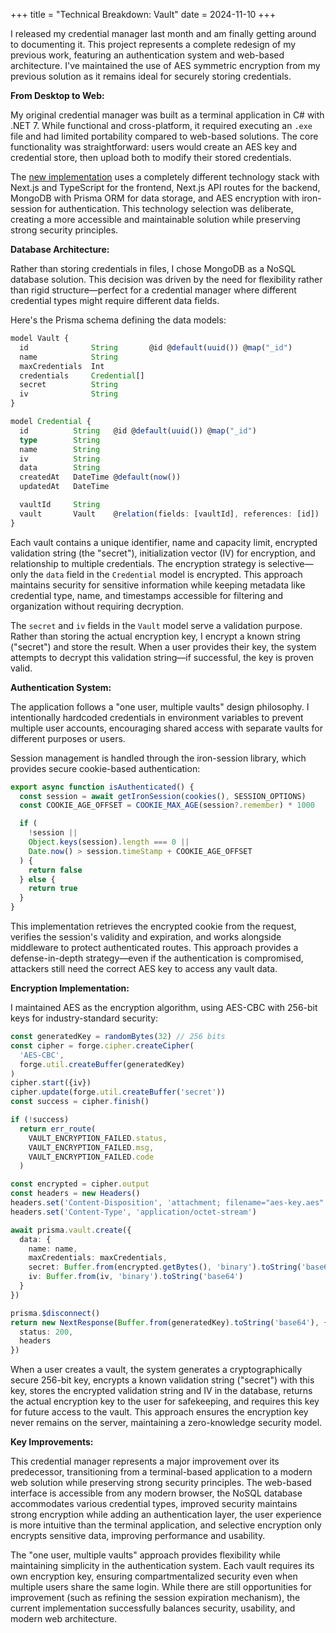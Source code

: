 +++
title = "Technical Breakdown: Vault"
date = 2024-11-10
+++

I released my credential manager last month and am finally getting around to documenting it. This project represents a complete redesign of my previous work, featuring an authentication system and web-based architecture. I've maintained the use of AES symmetric encryption from my previous solution as it remains ideal for securely storing credentials.

**From Desktop to Web:**

My original credential manager was built as a terminal application in C# with .NET 7. While functional and cross-platform, it required executing an `.exe` file and had limited portability compared to web-based solutions. The core functionality was straightforward: users would create an AES key and credential store, then upload both to modify their stored credentials.

The [new implementation](https://github.com/chomnr/vault) uses a completely different technology stack with Next.js and TypeScript for the frontend, Next.js API routes for the backend, MongoDB with Prisma ORM for data storage, and AES encryption with iron-session for authentication. This technology selection was deliberate, creating a more accessible and maintainable solution while preserving strong security principles.

**Database Architecture:**

Rather than storing credentials in files, I chose MongoDB as a NoSQL database solution. This decision was driven by the need for flexibility rather than rigid structure—perfect for a credential manager where different credential types might require different data fields.

Here's the Prisma schema defining the data models:

```typescript
model Vault {
  id              String       @id @default(uuid()) @map("_id")
  name            String
  maxCredentials  Int
  credentials     Credential[]
  secret          String
  iv              String
}

model Credential {
  id          String   @id @default(uuid()) @map("_id")
  type        String
  name        String
  iv          String
  data        String
  createdAt   DateTime @default(now())
  updatedAt   DateTime

  vaultId     String
  vault       Vault    @relation(fields: [vaultId], references: [id])
}
```

Each vault contains a unique identifier, name and capacity limit, encrypted validation string (the "secret"), initialization vector (IV) for encryption, and relationship to multiple credentials. The encryption strategy is selective—only the `data` field in the `Credential` model is encrypted. This approach maintains security for sensitive information while keeping metadata like credential type, name, and timestamps accessible for filtering and organization without requiring decryption.

The `secret` and `iv` fields in the `Vault` model serve a validation purpose. Rather than storing the actual encryption key, I encrypt a known string ("secret") and store the result. When a user provides their key, the system attempts to decrypt this validation string—if successful, the key is proven valid.

**Authentication System:**

The application follows a "one user, multiple vaults" design philosophy. I intentionally hardcoded credentials in environment variables to prevent multiple user accounts, encouraging shared access with separate vaults for different purposes or users.

Session management is handled through the iron-session library, which provides secure cookie-based authentication:

```typescript
export async function isAuthenticated() {
  const session = await getIronSession(cookies(), SESSION_OPTIONS)
  const COOKIE_AGE_OFFSET = COOKIE_MAX_AGE(session?.remember) * 1000

  if (
    !session ||
    Object.keys(session).length === 0 ||
    Date.now() > session.timeStamp + COOKIE_AGE_OFFSET
  ) {
    return false
  } else {
    return true
  }
}
```

This implementation retrieves the encrypted cookie from the request, verifies the session's validity and expiration, and works alongside middleware to protect authenticated routes. This approach provides a defense-in-depth strategy—even if the authentication is compromised, attackers still need the correct AES key to access any vault data.

**Encryption Implementation:**

I maintained AES as the encryption algorithm, using AES-CBC with 256-bit keys for industry-standard security:

```typescript
const generatedKey = randomBytes(32) // 256 bits
const cipher = forge.cipher.createCipher(
  'AES-CBC',
  forge.util.createBuffer(generatedKey)
)
cipher.start({iv})
cipher.update(forge.util.createBuffer('secret'))
const success = cipher.finish()

if (!success)
  return err_route(
    VAULT_ENCRYPTION_FAILED.status,
    VAULT_ENCRYPTION_FAILED.msg,
    VAULT_ENCRYPTION_FAILED.code
  )

const encrypted = cipher.output
const headers = new Headers()
headers.set('Content-Disposition', 'attachment; filename="aes-key.aes"')
headers.set('Content-Type', 'application/octet-stream')

await prisma.vault.create({
  data: {
    name: name,
    maxCredentials: maxCredentials,
    secret: Buffer.from(encrypted.getBytes(), 'binary').toString('base64'),
    iv: Buffer.from(iv, 'binary').toString('base64')
  }
})

prisma.$disconnect()
return new NextResponse(Buffer.from(generatedKey).toString('base64'), {
  status: 200,
  headers
})
```

When a user creates a vault, the system generates a cryptographically secure 256-bit key, encrypts a known validation string ("secret") with this key, stores the encrypted validation string and IV in the database, returns the actual encryption key to the user for safekeeping, and requires this key for future access to the vault. This approach ensures the encryption key never remains on the server, maintaining a zero-knowledge security model.

**Key Improvements:**

This credential manager represents a major improvement over its predecessor, transitioning from a terminal-based application to a modern web solution while preserving strong security principles. The web-based interface is accessible from any modern browser, the NoSQL database accommodates various credential types, improved security maintains strong encryption while adding an authentication layer, the user experience is more intuitive than the terminal application, and selective encryption only encrypts sensitive data, improving performance and usability.

The "one user, multiple vaults" approach provides flexibility while maintaining simplicity in the authentication system. Each vault requires its own encryption key, ensuring compartmentalized security even when multiple users share the same login. While there are still opportunities for improvement (such as refining the session expiration mechanism), the current implementation successfully balances security, usability, and modern web architecture.